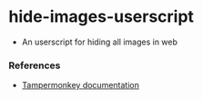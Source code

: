 # hide-images-userscript

+ An userscript for hiding all images in web

### References

+ [Tampermonkey documentation](https://www.tampermonkey.net/documentation.php)
